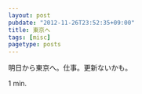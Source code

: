 ```yaml
---
layout: post
pubdate: "2012-11-26T23:52:35+09:00"
title: 東京へ
tags: [misc]
pagetype: posts
---
```

明日から東京へ。仕事。更新ないかも。

1 min.
